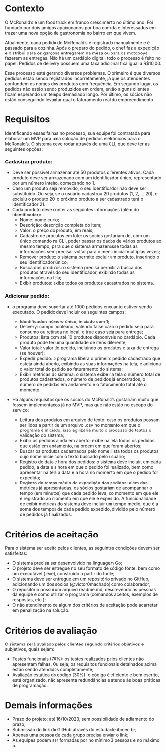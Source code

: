 # Contexto
O McRonald’s é um food truck em franco crescimento no último ano. Foi fundado por dois amigos apaixonados por boa comida e interessados em trazer uma nova opção de gastronomia no bairro em que vivem.

Atualmente, cada pedido do McRonald’s é registrado manualmente e é passado para a cozinha. Após o preparo do pedido, o chef faz a expedição e distribui para os garçons entregarem na mesa ou para os motoboys fazerem as entregas. Não há um cardápio digital, todo o processo é feito no papel. Pedidos de delivery possuem uma taxa adicional fixa igual a R$10,00.

Esse processo está gerando diversos problemas. O primeiro é que diversos pedidos estão sendo registrados incorretamente, já que os atendentes confundem os nomes dos produtos com frequência. Em segundo lugar, os pedidos não estão sendo produzidos em ordem, então alguns clientes ficam esperando um tempo demasiado longo. Por último, os sócios não estão conseguindo levantar qual o faturamento real do empreendimento.

# Requisitos
Identificando essas falhas no processo, sua equipe foi contratada para elaborar um MVP para uma solução de pedidos eletrônicos para o McRonald’s. O sistema deve rodar através de uma CLI, que deve ter as seguintes opções:

### Cadastrar produto:
+ Deve ser possível armazenar até 50 produtos diferentes ativos. Cada produto deve ser armazenado com um identificador único, representado por um número inteiro, começando no 1.
+ Caso um produto seja removido, o seu identificador não deve ser substituído. Ou seja, se o usuário cadastrou 20 produtos (1, 2, … 20), e excluiu o produto 20, o próximo produto a ser cadastrado terá o identificador 21. 
+ Cada produto deve conter as seguintes informações (além do identificador):
    + Nome: nome curto;
    + Descrição: descrição completa do item;
    + Valor: o preço do produto, em reais;
    + Cadastro de produtos em lote: os sócios gostariam de, com um único comando na CLI, poder passar os dados de vários produtos ao mesmo tempo, para que o sistema armazenasse todas as informações sem precisar voltar para o menu inicial múltiplas vezes;
    + Remover produto: o sistema permite excluir um produto, inserindo o seu identificador único;
    + Busca dos produtos: o sistema precisa permitir a busca dos produtos através do seu identificador, exibindo todas as informações na tela;
    + Exibir produtos: exibe todos os produtos cadastrados no sistema.

### Adicionar pedido: 
+ o programa deve suportar até 1000 pedidos enquanto estiver sendo executado. O pedido deve incluir os seguintes campos:
    + Identificador: número único, iniciado com 1;
    + Delivery: campo booleano, valendo false caso o pedido seja para consumo ou retirada no local, e true caso seja para entrega;
    + Produtos: lista com até 10 produtos disponíveis no cardápio. Cada produto pode ter uma quantidade de itens diferente;
    + Valor total: valor do pedido, incluindo os produtos e taxa de entrega (se houver);
    + Expedir pedido: o programa libera o primeiro pedido cadastrado que esteja ainda aberto, exibindo as suas informações na tela, e adiciona o valor total do pedido ao faturamento do sistema;
    + Exibir métricas do sistema: o sistema exibe na tela o número total de produtos cadastrados, o número de pedidos já encerrados, o número de pedidos em andamento e o faturamento total até o momento.

+ Há alguns requisitos que os sócios do McRonald’s gostariam muito que fossem implementados já no MVP, mas que não estão no escopo do serviço:
    + Leitura dos produtos em arquivo de texto: caso os produtos possam ser lidos a partir de um arquivo .csv no momento em que o programa é iniciado, isso agilizaria muito o processo de testes e validação do sistema;
    + Exibir os pedidos ainda em aberto: exibe na tela todos os pedidos que estão em andamento, na ordem em que foram abertos;
    + Buscar os produtos cadastrados pelo nome: lista todos os produtos cujo nome inicie com o texto buscado pelo usuário;
    + Registro de data e hora dos pedidos: o sistema deve incluir, em cada pedido, a data e a hora em que o pedido foi realizado, bem como apresentar na tela a data e a hora no momento em que o pedido for expedido;
    + Registro do tempo médio de expedição dos pedidos: além das métricas já apresentadas, os sócios gostariam de acompanhar o tempo (em minutos) que cada pedido leva, do momento em que ele é registrado ao momento em que ele é expedido. A funcionalidade de exibir métricas do sistema deve incluir um tempo médio, que é a soma dos tempos de cada pedido expedido, dividido pelo número de pedidos já finalizados.

# Critérios de aceitação
Para o sistema ser aceito pelos clientes, as seguintes condições devem ser satisfeitas:

+ O sistema precisa ser desenvolvido na linguagem Go;
+ O projeto deve ser entregue no seu formato de código fonte, bem como um executável (.exe), construído a partir do fonte;
+ O sistema deve ser entregue em um repositório privado no GitHub, adicionando um dos sócios (@victor0machado) como colaborador;
+ O repositório possui um arquivo readme.md, descrevendo as pessoas da equipe e como utilizar o programa (comandos aceitos, exemplos de respostas, etc.);
+ O não atendimento de algum dos critérios de aceitação pode acarretar em penalização na solução.

# Critérios de avaliação
O sistema será avaliado pelos clientes segundo critérios objetivos e subjetivos, quais sejam:

+ Testes funcionais (70%): os testes realizados pelos clientes não apresentam falhas. Ou seja, os requisitos funcionais detalhados acima estão sendo atendidos completamente;
+ Avaliação estática do código (30%): o código é eficiente e bem escrito, está organizado, não apresenta redundâncias e atende às boas práticas de programação.

# Demais informações
+ Prazo do projeto: até 16/10/2023, sem possibilidade de adiamento do prazo;
+ Submissão do link do GitHub através do estudante.ibmec.br;
+ Apenas uma pessoa de cada grupo precisa enviar o link;
+ As equipes podem ser formadas por no mínimo 3 pessoas e no máximo 5.